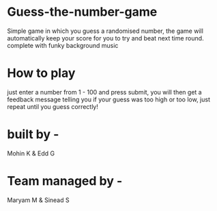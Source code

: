 # Guess-the-number-game
Simple game in which you guess a randomised number, the game will automatically keep your score for you to try and beat next time round. complete with funky background music

# How to play
just enter a number from 1 - 100 and press submit, you will then get a feedback message telling you if your guess was too high or too low, just repeat until you guess correctly!

# built by - 
Mohin K & Edd G

# Team managed by - 
Maryam M & Sinead S
